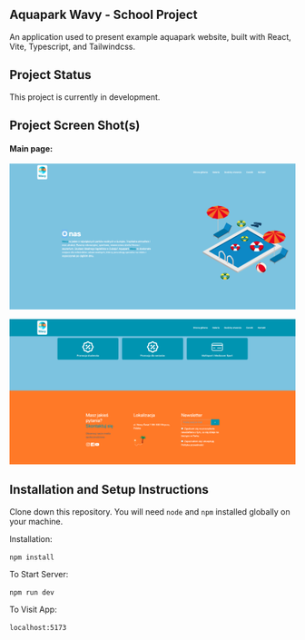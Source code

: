 ## Aquapark Wavy - School Project

An application used to present example aquapark website, built with React, Vite, Typescript, and Tailwindcss.

## Project Status

This project is currently in development.

## Project Screen Shot(s)

#### Main page:

![Main page screenshot](/src/assets/ss1.png "Main")

![Footer screenshot](/src/assets/ss2.png "Footer")

## Installation and Setup Instructions

Clone down this repository. You will need `node` and `npm` installed globally on your machine.

Installation:

`npm install`

To Start Server:

`npm run dev`

To Visit App:

`localhost:5173`

